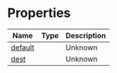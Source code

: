 # Properties

<table><thead><tr><th>Name</th><th data-type="select" data-multiple>Type</th><th>Description</th></tr></thead><tbody><tr><td><a href="default.md">default</a></td><td></td><td>Unknown</td></tr><tr><td><a href="dest.md">dest</a></td><td></td><td>Unknown</td></tr></tbody></table>
